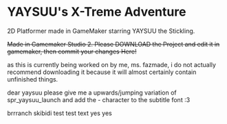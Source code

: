 # YAYSUU's X-Treme Adventure
2D Platformer made in GameMaker starring YAYSUU the Stickling.

~~Made in Gamemaker Studio 2. Please DOWNLOAD the Project and edit it in gamemaker, then commit your changes Here!~~

as this is currently being worked on by me, ms. fazmade, i do not actually recommend downloading it because it will almost certainly contain unfinished things.

dear yaysuu please give me a upwards/jumping variation of spr_yaysuu_launch and add the - character to the subtitle font :3


brrranch skibidi test test text yes yes
